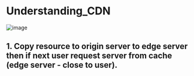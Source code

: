 # Understanding_CDN
![image](https://user-images.githubusercontent.com/114154205/208679738-df6acf48-f0b3-48b9-8af4-4d826afb1c95.png)

## 1. Copy resource to origin server to edge server then if next user request server from cache (edge server - close to user).
